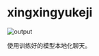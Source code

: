 # xingxingyukeji


![output](https://github.com/xingxing2233/xingxingyukeji/assets/26740174/7d522245-6d82-475c-9351-21cbbfe46729)



使用训练好的模型本地化聊天。
